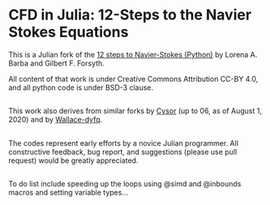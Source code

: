 # CFD in Julia: 12-Steps to the Navier Stokes Equations

This is a Julian fork of the [12 steps to Navier-Stokes (Python)](https://github.com/barbagroup/CFDPython) by Lorena A. Barba and Gilbert F. Forsyth. 

All content of that work is under Creative Commons Attribution CC-BY 4.0, and all python code is under BSD-3 clause. 

## 

This work also derives from similar forks by [Cysor](https://github.com/Cysor/CFDJulia) (up to 06, as of August 1, 2020) and by [Wallace-dyfq](https://github.com/Wallace-dyfq/CFD-Julia-12-steps--o-Navier-Stokes-Equations).

## 

The codes represent early efforts by a novice Julian programmer.  All constructive feedback, bug report, and suggestions (please use pull request) would be greatly appreciated.

##

To do list include speeding up the loops using @simd and @inbounds macros and setting variable types...
